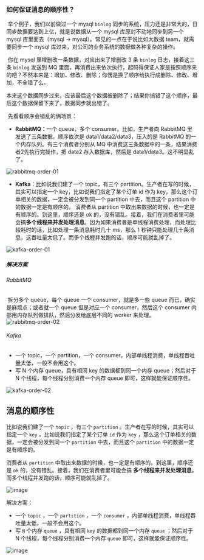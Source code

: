 ###  如何保证消息的顺序性？ 

​	举个例子，我们以前做过一个 mysql `binlog` 同步的系统，压力还是非常大的，日同步数据要达到上亿，就是说数据从一个 mysql 库原封不动地同步到另一个 mysql 库里面去（mysql -> mysql）。常见的一点在于说比如大数据 team，就需要同步一个 mysql 库过来，对公司的业务系统的数据做各种复杂的操作。

​	你在 mysql 里增删改一条数据，对应出来了增删改 3 条 `binlog` 日志，接着这三条 `binlog` 发送到 MQ 里面，再消费出来依次执行，起码得保证人家是按照顺序来的吧？不然本来是：增加、修改、删除；你愣是换了顺序给执行成删除、修改、增加，不全错了么。

​	本来这个数据同步过来，应该最后这个数据被删除了；结果你搞错了这个顺序，最后这个数据保留下来了，数据同步就出错了。

​	先看看顺序会错乱的俩场景：

- **RabbitMQ**：一个 queue，多个 consumer。比如，生产者向 RabbitMQ 里发送了三条数据，顺序依次是 data1/data2/data3，压入的是 RabbitMQ 的一个内存队列。有三个消费者分别从 MQ 中消费这三条数据中的一条，结果消费者2先执行完操作，把 data2 存入数据库，然后是 data1/data3。这不明显乱了。

![rabbitmq-order-01](../image/rabbitmq-order-01.png)

- **Kafka**：比如说我们建了一个 topic，有三个 partition。生产者在写的时候，其实可以指定一个 key，比如说我们指定了某个订单 id 作为 key，那么这个订单相关的数据，一定会被分发到同一个 partition 中去，而且这个 partition 中的数据一定是有顺序的。
  消费者从 partition 中取出来数据的时候，也一定是有顺序的。到这里，顺序还是 ok 的，没有错乱。接着，我们在消费者里可能会搞**多个线程来并发处理消息**。因为如果消费者是单线程消费处理，而处理比较耗时的话，比如处理一条消息耗时几十 ms，那么 1 秒钟只能处理几十条消息，这吞吐量太低了。而多个线程并发跑的话，顺序可能就乱掉了。

![kafka-order-01](../image/kafka-order-01.png)

##### 解决方案

###### RabbitMQ

​	拆分多个 queue，每个 queue 一个 consumer，就是多一些 queue 而已，确实是麻烦点；或者就一个 queue 但是对应一个 consumer，然后这个 consumer 内部用内存队列做排队，然后分发给底层不同的 worker 来处理。 ![rabbitmq-order-02](../image/rabbitmq-order-02.png)

###### Kafka

- 一个 topic，一个 partition，一个 consumer，内部单线程消费，单线程吞吐量太低，一般不会用这个。
- 写 N 个内存 queue，具有相同 key 的数据都到同一个内存 queue；然后对于 N 个线程，每个线程分别消费一个内存 queue 即可，这样就能保证顺序性。

![kafka-order-02](../image/kafka-order-02.png)



## 消息的顺序性

比如说我们建了一个 `topic` ，有三个 `partition` 。生产者在写的时候，其实可以指定一个 `key` ，比如说我们指定了某个订单 `id` 作为 `key` ，那么这个订单相关的数据，一定会被分发到同一个 `partition` 中去，而且这个 `partition` 中的数据一定是有顺序的。

消费者从 `partition` 中取出来数据的时候，也一定是有顺序的。到这里，顺序还是 `ok` 的，没有错乱。接着，我们在消费者里可能会搞 **多个线程来并发处理消息**。而多个线程并发跑的话，顺序可能就乱掉了。

![image](../image/7d529fbf2f856582c2eb3ee787ede5fd.png)

解决方案：

- 一个 `topic` ，一个 `partition` ，一个 `consumer` ，内部单线程消费，单线程吞吐量太低，一般不会用这个。
- 写 `N` 个内存 `queue` ，具有相同 `key` 的数据都到同一个内存 `queue` ；然后对于 N 个线程，每个线程分别消费一个内存 `queue` 即可，这样就能保证顺序性。

![image](../image/09d68167fcb34b075259add9b81809cd.png)